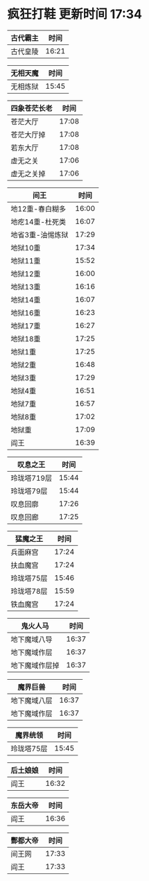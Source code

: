# 疯狂打鞋 更新时间 17:34

| 古代霸主   | 时间    |
|--------|-------|
| 古代皇陵 | 16:21 |

| 无相天魔   | 时间    |
|--------|-------|
| 无相炼狱 | 15:45 |

| 四象苍茫长老   | 时间    |
|--------|-------|
| 苍茫大厅 | 17:08 |
| 苍茫大厅掉 | 17:08 |
| 若东大厅 | 17:08 |
| 虚无之关 | 17:06 |
| 虚无之关掉 | 17:06 |

| 间王   | 时间    |
|--------|-------|
| 地12重-春白糊多 | 16:00 |
| 地疙14重-杜死类 | 16:07 |
| 地省3重-油惕炼狱 | 17:29 |
| 地狱10重 | 17:34 |
| 地狱11重 | 15:52 |
| 地狱12重 | 16:00 |
| 地狱13重 | 16:16 |
| 地狱14重 | 16:07 |
| 地狱16重 | 16:23 |
| 地狱17重 | 16:27 |
| 地狱18重 | 17:25 |
| 地狱1重 | 17:25 |
| 地狱2重 | 16:48 |
| 地狱3重 | 17:29 |
| 地狱4重 | 16:51 |
| 地狱7重 | 16:57 |
| 地狱8重 | 17:02 |
| 地狱重 | 17:09 |
| 阎王 | 16:39 |

| 叹息之王   | 时间    |
|--------|-------|
| 玲珑塔719层 | 15:44 |
| 玲珑塔79层 | 15:44 |
| 叹息回廓 | 17:26 |
| 叹息回廊 | 17:25 |

| 猛魔之王   | 时间    |
|--------|-------|
| 兵面麻宫 | 17:24 |
| 扶血魔宫 | 17:24 |
| 玲珑塔75层 | 15:46 |
| 玲珑塔78层 | 15:59 |
| 铁血魔宫 | 17:24 |

| 鬼火人马   | 时间    |
|--------|-------|
| 地下魔域八导 | 16:37 |
| 地下魔域作层 | 16:37 |
| 地下魔域作层掉 | 16:37 |

| 魔界巨兽   | 时间    |
|--------|-------|
| 地下魔域八层 | 16:37 |
| 地下魔域作层 | 16:37 |

| 魔界统领   | 时间    |
|--------|-------|
| 玲珑塔75层 | 15:45 |

| 后土娘娘   | 时间    |
|--------|-------|
| 阎王 | 16:32 |

| 东岳大帝   | 时间    |
|--------|-------|
| 阎王 | 16:36 |

| 酆都大帝   | 时间    |
|--------|-------|
| 间王网 | 17:33 |
| 阎王 | 17:33 |